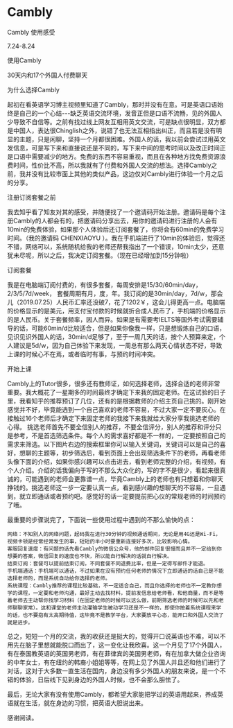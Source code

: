 # Cambly
Cambly 使用感受

7.24-8.24

 使用Cambly

30天内和17个外国人付费聊天

为什么选择Cambly

起初在看英语学习博主视频里知道了Cambly，那时并没有在意。可是英语口语始终是自己的一个心结---缺乏英语交流环境，发音正但是口语不流畅，见的外国人少导致不自信等。之前有找过线上网友互相用英文交流，可是缺点很明显，双方都是中国人，表达很Chinglish之外，说错了也无法互相指出纠正，而且若是没有明显的主题，只是闲聊，坚持一个月都很困难。外国人的话，我以前会尝试过用英文发信息，可是写下来和直接说还是不同的，写下来中间的思考时间以及改正时间正是口语中需要减少的地方。免费的东西不容易重视，而且在各种地方找免费资源浪费时间，性价比不高，所以我就有了付费和外国人交流的想法。选择Cambly之前，我并没有比较市面上其他的类似产品，这边仅对Cambly进行体验一个月之后的分享。

 注册订阅套餐之前

我去知乎看了知友对其的感受，并随便找了一个邀请码开始注册。邀请码是每个注册Cambly的人都会有的，把邀请码分享出去，用你的邀请码进行注册的人会有10min的免费体验，如果那个人体验后还订阅套餐了，你将会有60min的免费学习时间。（我的邀请码 CHENXIAOYU ）。我在手机端进行了10min的体验后，觉得还不错，网络可以，系统随机给我的老师还帮我指出了一个错误，10min太少，还意犹未尽呢，所以之后，我决定订阅套餐。（现在已经增加到15分钟啦）

 订阅套餐

我是在电脑端订阅付费的，有很多套餐，每周安排是15/30/60min/day， 2/3/5/7d/week， 套餐周期有月，度，年。我订阅的是30min/day，7d/w，那会儿（2019.07.25）人民币汇率还没破7，花了1202￥，这会儿得更高一点。电脑端的价格显示的是美元，用支付宝付款的时候就折合成人民币了，手机端的价格显示的是人民币。关于套餐频率，因人而异。如果是有需要考IELTS等国外考试需要辅导的话，可能60min/d比较适合，但是如果你像我一样，只是想锻炼自己的口语，见识见识外国人的话，30min/d足够了，至于一周几天的话，按个人预算来定，个人建议是5d/w，因为自己体验下来发现，一周总有那么两天心情状态不好，导致上课的时候心不在焉，或者临时有事，与预约时间冲突。

开始上课

Cambly上的Tutor很多，很多还有教师证，如何选择老师，选择合适的老师非常重要。我大概花了一星期多的时间最终才确定下来我的固定老师。在这试验的日子里，我看知乎的推荐预订了几位，还有的是根据教师的介绍主页自己挑的。刚开始感觉并不好，毕竟能选到一个自己喜欢的老师不容易，不过大家一定不要灰心。在接触过16个老师后才确定下来固定老师的我接下来我就给大家分享我挑选老师的心得。 挑选老师首先不要全信别人的推荐，不要全信评分，别人的推荐和评分只是参考，不是首选筛选条件。每个人的需求喜好都是不一样的，一定要按照自己的需求来筛选。以下图片右边的搜索框里你可以输入关键词，关键词可以是自己的喜好，想聊的主题等，初步筛选后，看到页面上会出现筛选条件下的老师，再看老师头像下面的介绍，如果你感兴趣可以点击进去，看到老师完整的介绍，有视频，有个人介绍。介绍的话我偏向于写的不那么大众化的，写的字不是很少，看起来很真诚的，可能遇到的老师会更靠谱一点，毕竟Cambly上的老师也有只想着和你聊天挣钱的。挑选老师这一步一定要认真一点，看到感兴趣的想聊天的不容易，一旦遇到，就立即通话或者预约吧。感觉好的话一定要提前把心仪的常规老师的时间预约了哦。

最重要的步骤说完了，下面说一些使用过程中遇到的不那么愉快的点：

    网络：不知别人的网络问题，起码我在进行30分钟的视频通话期间，无论是用4G还是Wi-Fi，视频卡顿是经常经常发生的事，短短的半小时要重新连接好多次，比较影响心情。
    客服回复速度：有问题的话先看Cambly的微信公众号，他的邮件回复很慢而且并不一定给到你想要的答案，微信回复的速度也不快，所以能自行解决的话就自行解决。
    结束订阅：套餐可以提前结束订阅，不同套餐不同退费比率，但是一定得写邮件才能退。
    手机端通话：手机端可以通话，不过如果在没有预约任何老师的情况下立即通话的话自己是不能选择老师的，而是系统自动给你选择的老师。
    系统课程：Cambly推荐的课程比较基础，不一定适合自己，而且你选择的老师也不一定教你想学的课程，一定要和老师沟通，最好主动去找材料，提前发信息给老师看，和他商量，而不是等着老师去主动帮你找学习材料（在固定老师的时候可以这么做，前期筛选老师的时候可以先和老师聊聊家常）。这和课堂的老师主动灌输学生被动学习还是不一样的，即使你按着系统课程来学的话，也不要抱有太高期待值，这毕竟不是教学平台，大家要放平心态，能开口和外国人交流了就是进步。

总之，短短一个月的交流，我的收获还是挺大的，觉得开口说英语也不难，可以不用先在脑子里想就能脱口而出了，这一变化让我欣喜。这一个月见了17个外国人，有在泰国教英语的英国男老师，有在菲律宾的美国男老师，有在加拿大做企业咨询的中年女士，有在纽约的韩裔小姐姐等等，在网上见了外国人并且还和他们进行了对话，这对于大多数一直生活在国内，身边没有多少外国人的朋友来说，是一个不错的体验，日后线下见到身边的外国人时候，也不会那么胆怯了。

 最后，无论大家有没有使用Cambly，都希望大家能把学过的英语用起来，养成英语就在生活，就在身边的习惯，把英语大胆说出来。

 感谢阅读。    
